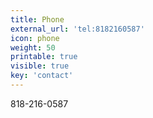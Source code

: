 ```yaml
---
title: Phone
external_url: 'tel:8182160587'
icon: phone
weight: 50
printable: true
visible: true
key: 'contact'
---
```

818-216-0587
